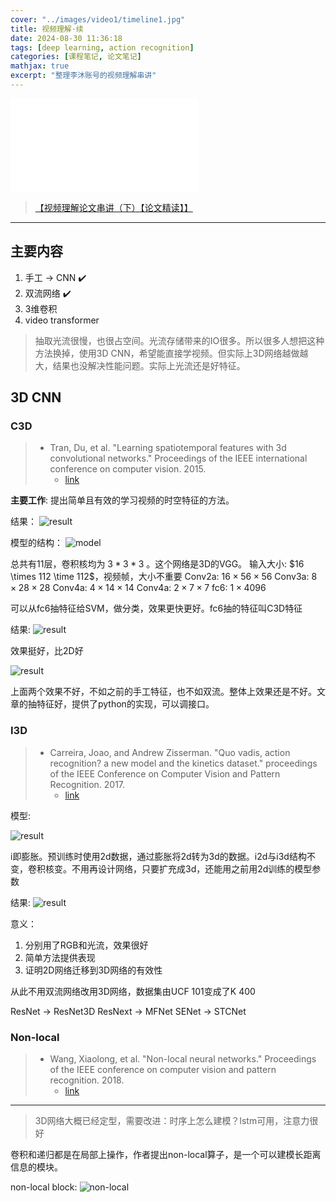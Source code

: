 ```yaml
---
cover: "../images/video1/timeline1.jpg"
title: 视频理解·续
date: 2024-08-30 11:36:18
tags: [deep learning, action recognition]
categories: [课程笔记, 论文笔记]
mathjax: true
excerpt: "整理李沐账号的视频理解串讲"
---
```


<iframe src="//player.bilibili.com/player.html?isOutside=true&aid=256025019&bvid=BV11Y411P7ep&cid=586721445&p=1" scrolling="no" border="0" frameborder="no" framespacing="0" allowfullscreen="true"></iframe>

> [【视频理解论文串讲（下）【论文精读】】](https://www.bilibili.com/video/BV11Y411P7ep/?share_source=copy_web&vd_source=5c87dbd20cc0bcba1008ebe80abdab66)

---

## 主要内容

1. 手工 -> CNN ✔️
2. 双流网络 ✔️
3. 3维卷积
4. video transformer

> 抽取光流很慢，也很占空间。光流存储带来的IO很多。所以很多人想把这种方法换掉，使用3D CNN，希望能直接学视频。但实际上3D网络越做越大，结果也没解决性能问题。实际上光流还是好特征。

## 3D CNN

### C3D

> - Tran, Du, et al. "Learning spatiotemporal features with 3d convolutional networks." Proceedings of the IEEE international conference on computer vision. 2015.
>   - [link](https://arxiv.org/pdf/1412.0767)

**主要工作**: 提出简单且有效的学习视频的时空特征的方法。

结果：
![result](images/video2/result1.jpg)

模型的结构：
![model](images/video2/model1.jpg)

总共有11层，卷积核均为 $3*3*3$ 。这个网络是3D的VGG。
输入大小: $16 \times 112 \time 112$，视频帧，大小不重要
Conv2a: $16 \times 56 \times 56$
Conv3a: $8 \times 28 \times 28$
Conv4a: $4 \times 14 \times 14$
Conv4a: $2 \times 7 \times 7$
fc6: $1 \times 4096$

可以从fc6抽特征给SVM，做分类，效果更快更好。fc6抽的特征叫C3D特征

结果:
![result](images/video2/result2.jpg)

效果挺好，比2D好

![result](images/video2/result3.jpg)

上面两个效果不好，不如之前的手工特征，也不如双流。整体上效果还是不好。文章的抽特征好，提供了python的实现，可以调接口。

### I3D

> - Carreira, Joao, and Andrew Zisserman. "Quo vadis, action recognition? a new model and the kinetics dataset." proceedings of the IEEE Conference on Computer Vision and Pattern Recognition. 2017.
>   - [link](https://arxiv.org/pdf/1705.07750)

模型:

![result](images/video2/model2.jpg)

i即膨胀。预训练时使用2d数据，通过膨胀将2d转为3d的数据。i2d与i3d结构不变，卷积核变。不用再设计网络，只要扩充成3d，还能用之前用2d训练的模型参数

结果:
![result](images/video2/result4.jpg)

意义：

1. 分别用了RGB和光流，效果很好
2. 简单方法提供表现
3. 证明2D网络迁移到3D网络的有效性

从此不用双流网络改用3D网络，数据集由UCF 101变成了K 400

ResNet -> ResNet3D
ResNext -> MFNet
SENet -> STCNet

### Non-local

> - Wang, Xiaolong, et al. "Non-local neural networks." Proceedings of the IEEE conference on computer vision and pattern recognition. 2018.
>   - [link](https://arxiv.org/pdf/1711.07971) 

---

> 3D网络大概已经定型，需要改进：时序上怎么建模？lstm可用，注意力很好

卷积和递归都是在局部上操作，作者提出non-local算子，是一个可以建模长距离信息的模块。

non-local block:
![non-local](images/video2/non_local_block.jpg)

